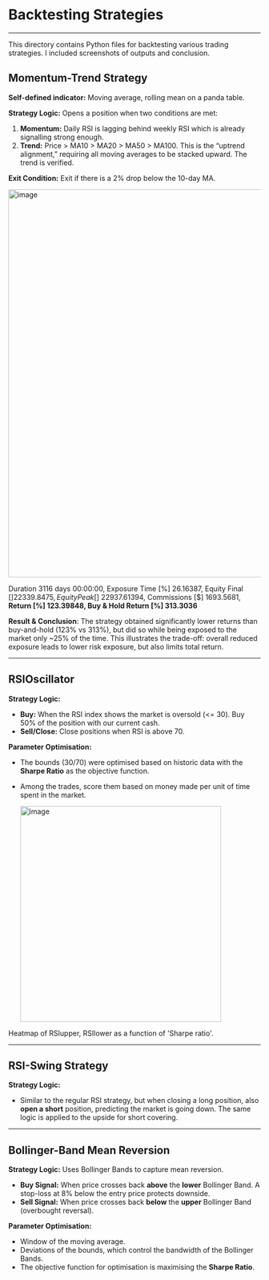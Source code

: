 # Backtesting Strategies

---



This directory contains Python files for backtesting various  trading strategies. I included screenshots of outputs and conclusion.

## **Momentum-Trend Strategy**

**Self-defined indicator:** Moving average, rolling mean on a panda table.

**Strategy Logic:**
Opens a position when two conditions are met:
1.  **Momentum:** Daily RSI is lagging behind weekly RSI which is already signalling strong enough.
2.  **Trend:** Price > MA10 > MA20 > MA50 > MA100. This is the “uptrend alignment,” requiring all moving averages to be stacked upward. The trend is verified.

**Exit Condition:** Exit if there is a 2% drop below the 10-day MA.

<img width="1652" height="775" alt="image" src="https://github.com/user-attachments/assets/4c020da3-7af0-4524-b3dd-9bae95676de5" />


Duration                   3116 days 00:00:00, 
Exposure Time [%]                    26.16387, 
Equity Final [$]                   22339.8475, 
Equity Peak [$]                   22937.61394, 
Commissions [$]                     1693.5681, 
**Return [%]                          123.39848, 
Buy & Hold Return [%]                313.3036**

**Result & Conclusion**: The strategy obtained significantly lower returns than buy-and-hold (123% vs 313%), but did so while being exposed to the market only ~25% of the time. This illustrates the trade-off: overall reduced exposure leads to lower risk exposure, but also limits total return.

---

## **RSIOscillator**

**Strategy Logic:**
- **Buy:** When the RSI index shows the market is oversold (<= 30). Buy 50% of the position with our current cash.
- **Sell/Close:** Close positions when RSI is above 70.

**Parameter Optimisation:**
- The bounds (30/70) were optimised based on historic data with the **Sharpe Ratio** as the objective function.
- Among the trades, score them based on money made per unit of time spent in the market.

  <img width="401" height="431" alt="image" src="https://github.com/user-attachments/assets/1538de80-ffc6-4ec6-b375-42347c925675" />


Heatmap of RSIupper, RSIlower as a function of 'Sharpe ratio'.

---

## **RSI-Swing Strategy**

**Strategy Logic:**
- Similar to the regular RSI strategy, but when closing a long position, also **open a short** position, predicting the market is going down. The same logic is applied to the upside for short covering.

---

## **Bollinger-Band Mean Reversion**

**Strategy Logic:**
Uses Bollinger Bands to capture mean reversion.
- **Buy Signal:** When price crosses back **above** the **lower** Bollinger Band. A stop-loss at 8% below the entry price protects downside.
- **Sell Signal:** When price crosses back **below** the **upper** Bollinger Band (overbought reversal).

**Parameter Optimisation:**
- Window of the moving average.
- Deviations of the bounds, which control the bandwidth of the Bollinger Bands.
- The objective function for optimisation is maximising the **Sharpe Ratio**.
